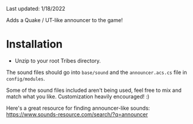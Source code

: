 Last updated: 1/18/2022

Adds a Quake / UT-like announcer to the game!

# Installation
- Unzip to your root Tribes directory.

The sound files should go into `base/sound` and the `announcer.acs.cs` file in `config/modules`.

Some of the sound files included aren't being used, feel free to mix and match what you like. Customization heavily encouraged! :)

Here's a great resource for finding announcer-like sounds: https://www.sounds-resource.com/search/?q=announcer

